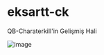 # eksartt-ck

QB-Charaterkill'in Gelişmiş Hali

![image](https://github.com/user-attachments/assets/ec6dbccb-2e94-4f00-9aee-b3eec7083655)
